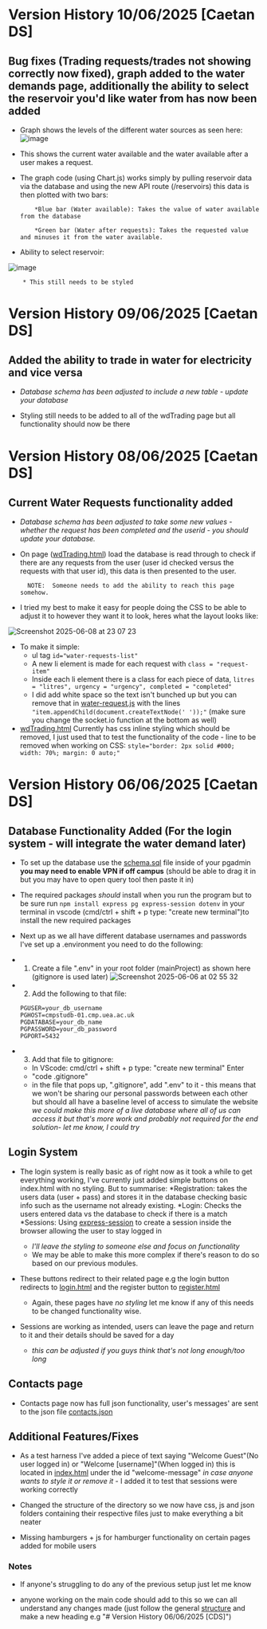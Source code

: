 # Version History 10/06/2025 [Caetan DS] 

## Bug fixes (Trading requests/trades not showing correctly now fixed), graph added to the water demands page, additionally the ability to select the reservoir you'd like water from has now been added

* Graph shows the levels of the different water sources as seen here: 
![image](https://github.com/user-attachments/assets/f2003755-5b30-46c8-bcd1-82063ba65f73)

* This shows the current water available and the water available after a user makes a request.
* The graph code (using Chart.js) works simply by pulling reservoir data via the database and using the new API route (/reservoirs) this data is then plotted with two bars:

          *Blue bar (Water available): Takes the value of water available from the database

          *Green bar (Water after requests): Takes the requested value and minuses it from the water available.
  
* Ability to select reservoir:

![image](https://github.com/user-attachments/assets/8e9e4636-089d-4189-b38b-662b107117e6)


        * This still needs to be styled
# Version History 09/06/2025 [Caetan DS]

## Added the ability to trade in water for electricity and vice versa

* *Database schema has been adjusted to include a new table - update your database*

* Styling still needs to be added to all of the wdTrading page but all functionality should now be there


# Version History 08/06/2025 [Caetan DS]

## Current Water Requests functionality added

* *Database schema has been adjusted to take some new values - whether the request has been completed and the userid - you should update your database.*

* On page ([wdTrading.html](public/wdTrading.html)) load the database is read through to check if there are any requests from the user (user id checked versus the requests with that user id), this data is then presented to the user. 

        NOTE:  Someone needs to add the ability to reach this page somehow.

* I tried my best to make it easy for people doing the CSS to be able to adjust it to however they want it to look, heres what the layout looks like:
  
![Screenshot 2025-06-08 at 23 07 23](https://github.com/user-attachments/assets/f8fd8c58-02b5-43c8-863a-8996498f9536)


* To make it simple: 
    * ul tag ```id="water-requests-list"```
    * A new li element is made for each request with ```class = "request-item"```
    * Inside each li element there is a class for each piece of data, ```litres = "litres", urgency = "urgency", completed = "completed"```
    * I did add white space so the text isn't bunched up but you can remove that in [water-request.js](public/js/water-request.js) with the lines ```"item.appendChild(document.createTextNode(' '));"``` (make sure you change the socket.io function at the bottom as well)
* [wdTrading.html](public/wdTrading.html) Currently has css inline styling which should be removed, I just used that to test the functionality of the code - line to be removed when working on CSS:
```style="border: 2px solid #000; width: 70%; margin: 0 auto;"```
# Version History 06/06/2025 [Caetan DS]

## Database Functionality Added (For the login system - will integrate the water demand later)

* To set up the database use the [schema.sql](schema.sql) file inside of your pgadmin **you may need to enable VPN if off campus** (should be able to drag it in but you may have to open query tool then paste it in)

* The required packages *should* install when you run the program but to be sure run ```npm install express pg express-session dotenv``` in your terminal in vscode (cmd/ctrl + shift + p type: "create new terminal")to install the new required packages

* Next up as we all have different database usernames and passwords I've set up a .environment you need to do the following:

* 1. Create a file ".env" in your root folder (mainProject) as shown here (gitignore is used later)
     ![Screenshot 2025-06-06 at 02 55 32](https://github.com/user-attachments/assets/bdf1551f-5d39-4dca-b844-89aa2cbdfdee)


* 2. Add the following to that file: 
    ```
    PGUSER=your_db_username
    PGHOST=cmpstudb-01.cmp.uea.ac.uk
    PGDATABASE=your_db_name
    PGPASSWORD=your_db_password
    PGPORT=5432
    ```
* 3. Add that file to gitignore:
    * In VScode: cmd/ctrl + shift + p type: "create new terminal" Enter
    * "code .gitignore"
    * in the file that pops up, ".gitignore", add ".env" to it - this means that we won't be sharing our personal passwords between each other but should all have a baseline level of access to simulate the website
          *we could make this more of a live database where all of us can access it but that's more work and probably not required for the end solution- let me know, I could try*

## Login System

* The login system is really basic as of right now as it took a while to get everything working, I've currently just added simple buttons on index.html with no styling. But to summarise: 
          *Registration: takes the users data (user + pass) and stores it in the database checking basic info such as the username not already existing.
          *Login: Checks the users entered data vs the database to check if there is a match
          *Sessions: Using [express-session](https://www.npmjs.com/package/express-session) to create a session inside the browser allowing the user to stay logged in     
    * *I'll leave the styling to someone else and focus on functionality*
    *  We may be able to make this more complex if there's reason to do so based on our previous modules.

* These buttons redirect to their related page e.g the login button redirects to [login.html](public/login.html) and the register button to [register.html](public/register.html) 
    * Again, these pages have *no styling* let me know if any of this needs to be changed functionality wise.

* Sessions are working as intended, users can leave the page and return to it and their details should be saved for a day
 
     * *this can be adjusted if you guys think that's not long enough/too long*

## Contacts page 

* Contacts page now has full json functionality, user's messages' are sent to the json file [contacts.json](public/json/contact.json)

## Additional Features/Fixes

* As a test harness I've added a piece of text saying "Welcome Guest"(No user logged in) or "Welcome [username]"(When logged in) this is located in [index.html](public/index.html) under the id "welcome-message" *in case anyone wants to style it or remove it* - I added it to test that sessions were working correctly

* Changed the structure of the directory so we now have css, js and json folders containing their respective files just to make everything a bit neater

* Missing hamburgers + js for hamburger functionality on certain pages added for mobile users

### Notes

* If anyone's struggling to do any of the previous setup just let me know 

* anyone working on the main code should add to this so we can all understand any changes made (just follow the general [structure](https://wordpress.com/support/markdown-quick-reference/) and make a new heading e.g "# Version History 06/06/2025 [CDS]")
